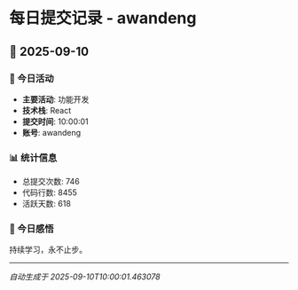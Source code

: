 # 每日提交记录 - awandeng

## 📅 2025-09-10

### 🎯 今日活动
- **主要活动**: 功能开发
- **技术栈**: React
- **提交时间**: 10:00:01
- **账号**: awandeng

### 📊 统计信息
- 总提交次数: 746
- 代码行数: 8455
- 活跃天数: 618

### 💭 今日感悟
持续学习，永不止步。

---
*自动生成于 2025-09-10T10:00:01.463078*
